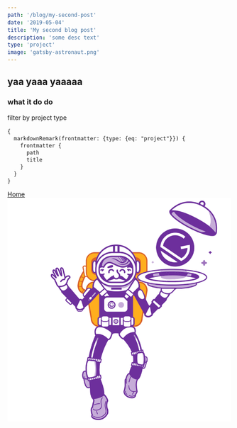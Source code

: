 ```yaml
---
path: '/blog/my-second-post'
date: '2019-05-04'
title: 'My second blog post'
description: 'some desc text'
type: 'project'
image: 'gatsby-astronaut.png'
---
```


## yaa yaaa yaaaaa

### what it do do

filter by project type

```
{
  markdownRemark(frontmatter: {type: {eq: "project"}}) {
    frontmatter {
      path
      title
    }
  }
}
```

[Home](/)
![some picture](../images/gatsby-astronaut-2.png)
